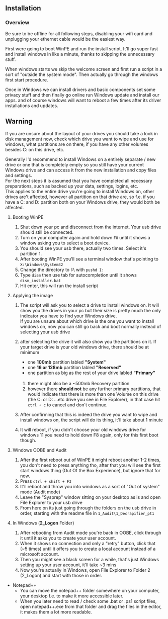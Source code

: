 ## Installation

### Overview
Be sure to be offline for all following steps, disabling your wifi card and unplugging your ethernet cable would be the easiest way.

First were going to boot WinPE and run the install script.
It'll go super fast and install windows in like a minute, thanks to skipping the unnecessary stuff.

When windows starts we skip the welcome screen and first run a script in a sort of "outside the system mode".
Then actually go through the windows first start procedure.

Once in Windows we can install drivers and basic components set some privacy stuff and then finally go online run Windows update and install our apps.
and of course windows will want to reboot a few times after its driver installations and updates.


## Warning
If you are unsure about the layout of your drives you should take a look in disk management now, check which drive you want to wipe and use for windows, what partitions are on there, if you have any other volumes besides C: on this drive, etc.

Generally I'd recommend to install Windows on a entirely separate / new drive or one that is completely empty so you still have your current Windows drive and can access it from the new installation and copy files and settings.<br/>
For the next steps it is assumed that you have completed all necessary preparations, such as backed up your data, settings, logins, etc.<br/>
This applies to the entire drive you're going to install Windows on, other drives are't affected, however all partition on that drive are, so f.e. if you have a C: and D: partition both on your Windows drive, they would both be affected.


1. Booting WinPE
    1. Shut down your pc and disconnect from the internet. Your usb drive should still be connected.
    2. Turn on your computer again and hold down ``F8`` until it shows a window asking you to select a boot device.
    3. You should see your usb there, actually two times. Select it's partition 1.
    4. After booting WinPE you'll see a terminal window that's pointing to ``X:\Windows\System32``
    5. Change the directory to I:\ with ``pushd I:``
    6. Type ``dism`` then use tab for autocompletion until it shows ``dism_installer.bat``
    7. Hit enter, this will run the install script

2. Applying the image
    1. The script will ask you to select a drive to install windows on. It will show you the drives in your pc but their size is pretty much the only indicator you have to find your Windows drive.<br/>
    If you are unsure about which drive is the one you want to install windows on, now you can still go back and boot normally instead of selecting your usb drive

    3. after selecting the drive it will also show you the partitions on it. If your target drive is your old windows drive, there should be at minimum
        - one **100mb** partition labled **"System"**
        - one **16 or 128mb** partition labled **"Reserved"**
        - one partition as big as the rest of your drive labled **"Primary"**<br/><br/>

        1. there might also be a ~500mb Recovery partition
        2. however there **should not** be any further primary partitions, that would indicate that there is more than one Volume on this drive (the C: or D: ...etc drive you see in File Explorer), in that case hit ``ctrl + c`` to cancel and don't continue.

    6. After confirming that this is indeed the drive you want to wipe and install windows on, the script will do its thing, it'll take about 1 minute
    7. It will reboot, if you didn't choose your old windows drive for windows 11 you need to hold down F8 again, only for this first boot though.

3. Windows OOBE and Audit
    1. After the first reboot out of WinPE it might reboot another 1-2 times, you don't need to press anything tho, after that you will see the first start windows thing (Out Of the Box Experience), but ignore that for now.
    2. Press ``ctrl + shift + F3``
    3. It'll reboot and throw you into windows as a sort of "Out of system" mode (Audit mode) 
    4. Leave the "Sysprep" window sitting on your desktop as is and open File Explorer to your usb drive
    5. From here on its just going through the folders on the usb drive in order, starting with the readme file in ``1_Audit\1_Decrapifier_pt1``

4. In Windows (**2_Logon** Folder)
    1. After rebooting from Audit mode you're back in OOBE, click through it until it asks you to create your user account.
    2. When it shows no connection and only a "retry" button, click that (~5 times) until it offers you to create a local account instead of a microsoft account.
    3. Then you might see a black screen for a while, that's just Windows setting up your user account, it'll take ~3 mins
    4. Now you're actually in Windows, open File Explorer to Folder 2 (2_Logon) and start with those in order.

- Notepad++
    - You can move the notepad++ folder somewhere on your computer, your desktop f.e. to make it more accessible later.
    - When you later need to read / check some .bat or .ps1 script files, open notepad++.exe from that folder and drag the files in the editor, it makes them a lot more readable.